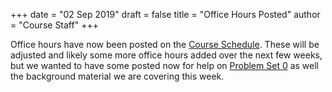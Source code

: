 +++
date = "02 Sep 2019"
draft = false
title = "Office Hours Posted"
author = "Course Staff"
+++

Office hours have now been posted on the [Course
Schedule](/schedule). These will be adjusted and likely some more
office hours added over the next few weeks, but we wanted to have some
posted now for help on [Problem Set 0](/ps0posted) as well the
background material we are covering this week.
